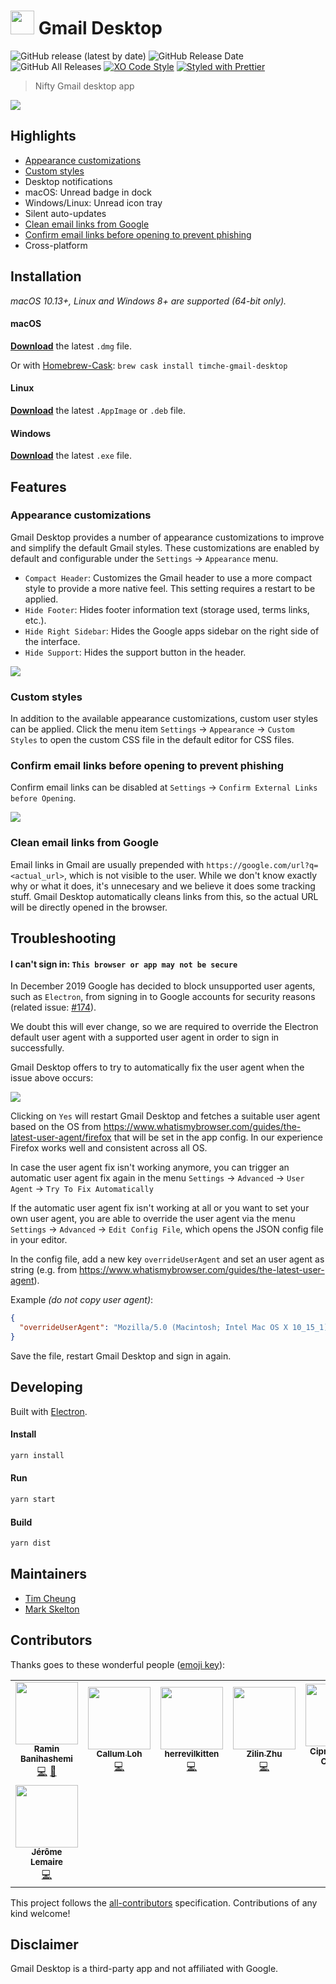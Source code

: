 # <img src="media/logo.png" height="38"> Gmail Desktop

![GitHub release (latest by date)](https://img.shields.io/github/v/release/timche/gmail-desktop)
![GitHub Release Date](https://img.shields.io/github/release-date/timche/gmail-desktop)
![GitHub All Releases](https://img.shields.io/github/downloads/timche/gmail-desktop/total)
[![XO Code Style](https://img.shields.io/badge/code_style-XO-5ed9c7.svg)](https://github.com/sindresorhus/xo)
[![Styled with Prettier](https://img.shields.io/badge/styled_with-prettier-ff69b4.svg)](https://github.com/prettier/prettier)

> Nifty Gmail desktop app

![](media/screenshot.png)

## Highlights

- [Appearance customizations](#appearance-customizations)
- [Custom styles](#custom-styles)
- Desktop notifications
- macOS: Unread badge in dock
- Windows/Linux: Unread icon tray
- Silent auto-updates
- [Clean email links from Google](#clean-email-links-from-google)
- [Confirm email links before opening to prevent phishing](#confirm-email-links-before-opening-to-prevent-phishing)
- Cross-platform

## Installation

_macOS 10.13+, Linux and Windows 8+ are supported (64-bit only)._

#### macOS

[**Download**](https://github.com/timche/gmail-desktop/releases/latest) the latest `.dmg` file.

Or with [Homebrew-Cask](https://caskroom.github.io/): `brew cask install timche-gmail-desktop`

#### Linux

[**Download**](https://github.com/timche/gmail-desktop/releases/latest) the latest `.AppImage` or `.deb` file.

#### Windows

[**Download**](https://github.com/timche/gmail-desktop/releases/latest) the latest `.exe` file.

## Features

### Appearance customizations

Gmail Desktop provides a number of appearance customizations to improve and simplify the default Gmail styles. These customizations are enabled by default and configurable under the `Settings` → `Appearance` menu.

- `Compact Header`: Customizes the Gmail header to use a more compact style to provide a more native feel. This setting requires a restart to be applied.
- `Hide Footer`: Hides footer information text (storage used, terms links, etc.).
- `Hide Right Sidebar`: Hides the Google apps sidebar on the right side of the interface.
- `Hide Support`: Hides the support button in the header.

![](media/appearancecustomization.gif)

### Custom styles

In addition to the available appearance customizations, custom user styles can be applied. Click the menu item `Settings` → `Appearance` → `Custom Styles` to open the custom CSS file in the default editor for CSS files.

### Confirm email links before opening to prevent phishing

Confirm email links can be disabled at `Settings` → `Confirm External Links before Opening`.

![](media/confirmlinkdialog.png)

### Clean email links from Google

Email links in Gmail are usually prepended with `https://google.com/url?q=<actual_url>`, which is not visible to the user. While we don't know exactly why or what it does, it's unnecesary and we believe it does some tracking stuff. Gmail Desktop automatically cleans links from this, so the actual URL will be directly opened in the browser.

## Troubleshooting

#### I can't sign in: `This browser or app may not be secure`

In December 2019 Google has decided to block unsupported user agents, such as `Electron`, from signing in to Google accounts for security reasons (related issue: [#174](https://github.com/timche/gmail-desktop/issues/174)).

We doubt this will ever change, so we are required to override the Electron default user agent with a supported user agent in order to sign in successfully.

Gmail Desktop offers to try to automatically fix the user agent when the issue above occurs:

![](media/signinfixdialog.png)

Clicking on `Yes` will restart Gmail Desktop and fetches a suitable user agent based on the OS from https://www.whatismybrowser.com/guides/the-latest-user-agent/firefox that will be set in the app config. In our experience Firefox works well and consistent across all OS.

In case the user agent fix isn't working anymore, you can trigger an automatic user agent fix again in the menu `Settings` → `Advanced` → `User Agent` → `Try To Fix Automatically`

If the automatic user agent fix isn't working at all or you want to set your own user agent, you are able to override the user agent via the menu `Settings` → `Advanced` → `Edit Config File`, which opens the JSON config file in your editor.

In the config file, add a new key `overrideUserAgent` and set an user agent as string (e.g. from https://www.whatismybrowser.com/guides/the-latest-user-agent).

Example _(do not copy user agent)_:

```json
{
  "overrideUserAgent": "Mozilla/5.0 (Macintosh; Intel Mac OS X 10_15_1) AppleWebKit/537.36 (KHTML, like Gecko) Chrome/78.0.3904.108 Safari/537.36"
}
```

Save the file, restart Gmail Desktop and sign in again.

## Developing

Built with [Electron](https://github.com/electron/electron).

#### Install

```sh
yarn install
```

#### Run

```sh
yarn start
```

#### Build

```sh
yarn dist
```

## Maintainers

- [Tim Cheung](https://github.com/timche)
- [Mark Skelton](https://github.com/mskelton)

## Contributors

Thanks goes to these wonderful people ([emoji key](https://allcontributors.org/docs/en/emoji-key)):

<!-- ALL-CONTRIBUTORS-LIST:START - Do not remove or modify this section -->
<!-- prettier-ignore-start -->
<!-- markdownlint-disable -->
<table>
  <tr>
    <td align="center"><a href="http://www.ramin.it"><img src="https://avatars1.githubusercontent.com/u/672932?v=4" width="100px;" alt=""/><br /><sub><b>Ramin Banihashemi</b></sub></a><br /><a href="https://github.com/timche/gmail-desktop/commits?author=bsramin" title="Code">💻</a> <a href="#ideas-bsramin" title="Ideas, Planning, & Feedback">🤔</a></td>
    <td align="center"><a href="https://github.com/cdloh"><img src="https://avatars3.githubusercontent.com/u/883577?v=4" width="100px;" alt=""/><br /><sub><b>Callum Loh</b></sub></a><br /><a href="https://github.com/timche/gmail-desktop/commits?author=cdloh" title="Code">💻</a></td>
    <td align="center"><a href="https://github.com/herrevilkitten"><img src="https://avatars0.githubusercontent.com/u/4753104?v=4" width="100px;" alt=""/><br /><sub><b>herrevilkitten</b></sub></a><br /><a href="https://github.com/timche/gmail-desktop/commits?author=herrevilkitten" title="Code">💻</a></td>
    <td align="center"><a href="https://zhuzilin.github.io/"><img src="https://avatars0.githubusercontent.com/u/10428324?v=4" width="100px;" alt=""/><br /><sub><b>Zilin Zhu</b></sub></a><br /><a href="https://github.com/timche/gmail-desktop/commits?author=zhuzilin" title="Code">💻</a></td>
    <td align="center"><a href="https://volution.ro/ciprian"><img src="https://avatars0.githubusercontent.com/u/29785?v=4" width="100px;" alt=""/><br /><sub><b>Ciprian Dorin Craciun</b></sub></a><br /><a href="#ideas-cipriancraciun" title="Ideas, Planning, & Feedback">🤔</a></td>
    <td align="center"><a href="https://github.com/cyfrost"><img src="https://avatars3.githubusercontent.com/u/12471103?v=4" width="100px;" alt=""/><br /><sub><b>Cyrus Frost</b></sub></a><br /><a href="https://github.com/timche/gmail-desktop/commits?author=cyfrost" title="Code">💻</a> <a href="#maintenance-cyfrost" title="Maintenance">🚧</a></td>
    <td align="center"><a href="https://www.zzpxyx.com"><img src="https://avatars3.githubusercontent.com/u/2282083?v=4" width="100px;" alt=""/><br /><sub><b>Zhipeng Zhang</b></sub></a><br /><a href="https://github.com/timche/gmail-desktop/commits?author=zzpxyx" title="Code">💻</a></td>
  </tr>
  <tr>
    <td align="center"><a href="https://github.com/hell0-Wor1d"><img src="https://avatars2.githubusercontent.com/u/24373583?v=4" width="100px;" alt=""/><br /><sub><b>Jérôme Lemaire</b></sub></a><br /><a href="https://github.com/timche/gmail-desktop/commits?author=hell0-Wor1d" title="Code">💻</a></td>
  </tr>
</table>

<!-- markdownlint-enable -->
<!-- prettier-ignore-end -->
<!-- ALL-CONTRIBUTORS-LIST:END -->

This project follows the [all-contributors](https://github.com/all-contributors/all-contributors) specification. Contributions of any kind welcome!

## Disclaimer

Gmail Desktop is a third-party app and not affiliated with Google.
